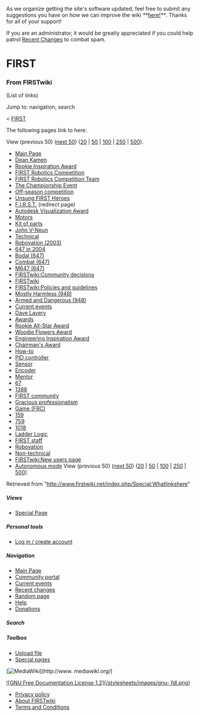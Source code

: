 As we organize getting the site's software updated, feel free to submit any
suggestions you have on how we can improve the wiki
_**_[here!](/index.php/User:Hallry/Suggestions "User:Hallry/Suggestions"
)_**_. Thanks for all of your support!

If you are an administrator, it would be greatly appreciated if you could help
patrol [Recent Changes](/index.php/Special:Recentchanges
"Special:Recentchanges" ) to combat spam.

# FIRST

### From FIRSTwiki

(List of links)

Jump to: navigation, search

&lt; [FIRST](/index.php?title=FIRST&redirect=no "FIRST" )  

The following pages link to here:

View (previous 50) ([next
50](/index.php?title=Special:Whatlinkshere/FIRST&limit=50&from=2139
"Special:Whatlinkshere/FIRST" ))
([20](/index.php?title=Special:Whatlinkshere/FIRST&limit=20&from=0
"Special:Whatlinkshere/FIRST" ) |
[50](/index.php?title=Special:Whatlinkshere/FIRST&limit=50&from=0
"Special:Whatlinkshere/FIRST" ) |
[100](/index.php?title=Special:Whatlinkshere/FIRST&limit=100&from=0
"Special:Whatlinkshere/FIRST" ) |
[250](/index.php?title=Special:Whatlinkshere/FIRST&limit=250&from=0
"Special:Whatlinkshere/FIRST" ) |
[500](/index.php?title=Special:Whatlinkshere/FIRST&limit=500&from=0
"Special:Whatlinkshere/FIRST" )).

  * [Main Page](/index.php/Main_Page "Main Page" )
  * [Dean Kamen](/index.php/Dean_Kamen "Dean Kamen" )
  * [Rookie Inspiration Award](/index.php/Rookie_Inspiration_Award "Rookie Inspiration Award" )
  * [FIRST Robotics Competition](/index.php/FIRST_Robotics_Competition "FIRST Robotics Competition" )
  * [FIRST Robotics Competition Team](/index.php/FIRST_Robotics_Competition_Team "FIRST Robotics Competition Team" )
  * [The Championship Event](/index.php/The_Championship_Event "The Championship Event" )
  * [Off-season competition](/index.php/Off-season_competition "Off-season competition" )
  * [Unsung FIRST Heroes](/index.php/Unsung_FIRST_Heroes "Unsung FIRST Heroes" )
  * [F.I.R.S.T.](/index.php?title=F.I.R.S.T.&redirect=no "F.I.R.S.T." ) (redirect page) 
  * [Autodesk Visualization Award](/index.php/Autodesk_Visualization_Award "Autodesk Visualization Award" )
  * [Motors](/index.php/Motors "Motors" )
  * [Kit of parts](/index.php/Kit_of_parts "Kit of parts" )
  * [John V-Neun](/index.php/John_V-Neun "John V-Neun" )
  * [Technical](/index.php/Technical "Technical" )
  * [Robovation (2003)](/index.php/Robovation_%282003%29 "Robovation \(2003\)" )
  * [647 in 2004](/index.php/647_in_2004 "647 in 2004" )
  * [Bodal (647)](/index.php/Bodal_%28647%29 "Bodal \(647\)" )
  * [Combat (647)](/index.php/Combat_%28647%29 "Combat \(647\)" )
  * [M647 (647)](/index.php/M647_%28647%29 "M647 \(647\)" )
  * [FIRSTwiki:Community decisions](/index.php/FIRSTwiki:Community_decisions "FIRSTwiki:Community decisions" )
  * [FIRSTwiki](/index.php/FIRSTwiki "FIRSTwiki" )
  * [FIRSTwiki:Policies and guidelines](/index.php/FIRSTwiki:Policies_and_guidelines "FIRSTwiki:Policies and guidelines" )
  * [Mostly Harmless (948)](/index.php/Mostly_Harmless_%28948%29 "Mostly Harmless \(948\)" )
  * [Armed and Dangerous (948)](/index.php/Armed_and_Dangerous_%28948%29 "Armed and Dangerous \(948\)" )
  * [Current events](/index.php/Current_events "Current events" )
  * [Dave Lavery](/index.php/Dave_Lavery "Dave Lavery" )
  * [Awards](/index.php/Awards "Awards" )
  * [Rookie All-Star Award](/index.php/Rookie_All-Star_Award "Rookie All-Star Award" )
  * [Woodie Flowers Award](/index.php/Woodie_Flowers_Award "Woodie Flowers Award" )
  * [Engineering Inspiration Award](/index.php/Engineering_Inspiration_Award "Engineering Inspiration Award" )
  * [Chairman's Award](/index.php/Chairman%27s_Award "Chairman's Award" )
  * [How-to](/index.php/How-to "How-to" )
  * [PID controller](/index.php/PID_controller "PID controller" )
  * [Sensor](/index.php/Sensor "Sensor" )
  * [Encoder](/index.php/Encoder "Encoder" )
  * [Mentor](/index.php/Mentor "Mentor" )
  * [67](/index.php/67 "67" )
  * [1388](/index.php/1388 "1388" )
  * [FIRST community](/index.php/FIRST_community "FIRST community" )
  * [Gracious professionalism](/index.php/Gracious_professionalism "Gracious professionalism" )
  * [Game (FRC)](/index.php/Game_%28FRC%29 "Game \(FRC\)" )
  * [159](/index.php/159 "159" )
  * [759](/index.php/759 "759" )
  * [1018](/index.php/1018 "1018" )
  * [Ladder Logic](/index.php/Ladder_Logic "Ladder Logic" )
  * [FIRST staff](/index.php/FIRST_staff "FIRST staff" )
  * [Robovation](/index.php/Robovation "Robovation" )
  * [Non-technical](/index.php/Non-technical "Non-technical" )
  * [FIRSTwiki:New users page](/index.php/FIRSTwiki:New_users_page "FIRSTwiki:New users page" )
  * [Autonomous mode](/index.php/Autonomous_mode "Autonomous mode" )
View (previous 50) ([next
50](/index.php?title=Special:Whatlinkshere/FIRST&limit=50&from=2139
"Special:Whatlinkshere/FIRST" ))
([20](/index.php?title=Special:Whatlinkshere/FIRST&limit=20&from=0
"Special:Whatlinkshere/FIRST" ) |
[50](/index.php?title=Special:Whatlinkshere/FIRST&limit=50&from=0
"Special:Whatlinkshere/FIRST" ) |
[100](/index.php?title=Special:Whatlinkshere/FIRST&limit=100&from=0
"Special:Whatlinkshere/FIRST" ) |
[250](/index.php?title=Special:Whatlinkshere/FIRST&limit=250&from=0
"Special:Whatlinkshere/FIRST" ) |
[500](/index.php?title=Special:Whatlinkshere/FIRST&limit=500&from=0
"Special:Whatlinkshere/FIRST" )).

Retrieved from "<http://www.firstwiki.net/index.php/Special:Whatlinkshere>"

##### Views

  * [Special Page](/index.php/Special:Whatlinkshere/FIRST)

##### Personal tools

  * [Log in / create account](/index.php?title=Special:Userlogin&returnto=Special:Whatlinkshere)

[](/index.php/Main_Page "Main Page" )

##### Navigation

  * [Main Page](/index.php/Main_Page)
  * [Community portal](/index.php/FIRSTwiki:Community_portal)
  * [Current events](/index.php/Current_events)
  * [Recent changes](/index.php/Special:Recentchanges)
  * [Random page](/index.php/Special:Random)
  * [Help](/index.php/FIRSTwiki:Help)
  * [Donations](/index.php/FIRSTwiki:Site_support)

##### Search



##### Toolbox

  * [Upload file](/index.php/Special:Upload)
  * [Special pages](/index.php/Special:Specialpages)

[![MediaWiki](/skins/common/images/poweredby_mediawiki_88x31.png)](http://www.
mediawiki.org/)

[![GNU Free Documentation License 1.2](/stylesheets/images/gnu-
fdl.png)](http://www.gnu.org/copyleft/fdl.html)

  * [Privacy policy](/index.php/FIRSTwiki:Privacy_policy "FIRSTwiki:Privacy policy" )
  * [About FIRSTwiki](/index.php/FIRSTwiki:About "FIRSTwiki:About" )
  * [Terms and Conditions](/index.php/FIRSTwiki:Terms_and_conditions "FIRSTwiki:Terms and conditions" )

